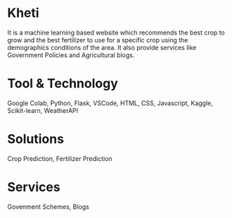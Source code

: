 # Kheti
It is a machine learning based website which recommends the best crop to grow and the best fertilizer to use for a specific crop using the demographics conditions of the area. It also provide services like Government Policies and Agricultural blogs.
# Tool & Technology
Google Colab, Python, Flask, VSCode, HTML, CSS, Javascript, Kaggle, Scikit-learn, WeatherAPI
# Solutions
Crop Prediction, Fertilizer Prediction
# Services
Govenment Schemes, Blogs
